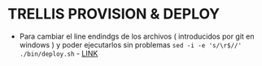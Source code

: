 # TRELLIS PROVISION & DEPLOY

* Para cambiar el line endindgs de los archivos ( introducidos por git en windows ) y poder ejecutarlos sin problemas
  `sed -i -e 's/\r$//' ./bin/deploy.sh` - [LINK](https://stackoverflow.com/questions/14219092/bash-my-script-bin-bashm-bad-interpreter-no-such-file-or-directory)
